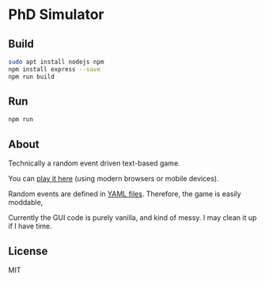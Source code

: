 # PhD Simulator
## Build
```bash
sudo apt install nodejs npm
npm install express --save
npm run build
```

## Run
```bash
npm run
```

## About

Technically a random event driven text-based game.

You can [play it here](https://research.wmz.ninja/projects/phd/index.html) (using modern browsers or mobile devices).

Random events are defined in [YAML files](static/rulesets/default). Therefore, the game is easily moddable,

Currently the GUI code is purely vanilla, and kind of messy. I may clean it up if I have time.

## License

MIT
